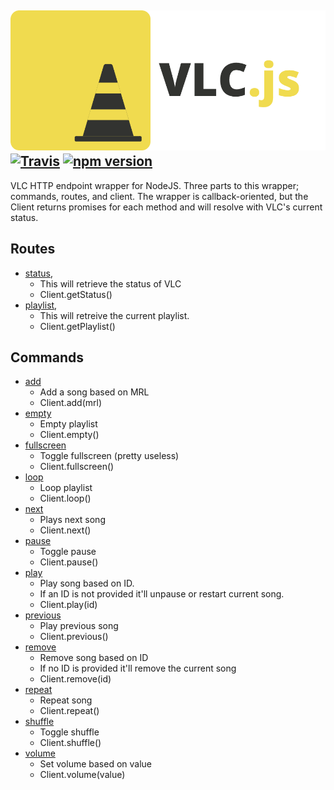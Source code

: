 ![Banner](./GitHub%20Banner2.png)
[![Travis](https://travis-ci.com/dylhack/vlc.js.svg?branch=master)](https://travis-ci.com/dylhack/vlc.js)
[![npm version](https://badge.fury.io/js/vlc.js.svg)](https://badge.fury.io/js/vlc.js)
---
VLC HTTP endpoint wrapper for NodeJS. Three parts to this wrapper; commands, routes, and client. The wrapper is callback-oriented, but the Client returns promises for each method and will resolve with VLC's current status.

## Routes
 - [status](./src/routes/status.js), 
   - This will retrieve the status of VLC
   - Client.getStatus()	
 - [playlist](./src/routes/playlist.js), 
   - This will retreive the current playlist.
   - Client.getPlaylist()

## Commands
 - [add](./src/commands/add.js)
   - Add a song based on MRL
   - Client.add(mrl)
 - [empty](./src/commands/empty.js)
   - Empty playlist
   - Client.empty()
 - [fullscreen](./src/commands/fullscreen.js)
   - Toggle fullscreen (pretty useless)
   - Client.fullscreen()
 - [loop](./src/commands/loop.js)
   - Loop playlist
   - Client.loop()
 - [next](./src/commands/next.js)
   - Plays next song
   - Client.next()
 - [pause](./src/commands/pause.js)
   - Toggle pause
   - Client.pause()
 - [play](./src/commands/play.js)
   - Play song based on ID. 
   - If an ID is not provided it'll unpause or restart current song.
   - Client.play(id)
 - [previous](./src/commands/previous.js)
   - Play previous song
   - Client.previous()
 - [remove](./src/commands/remove.js)
   - Remove song based on ID
   - If no ID is provided it'll remove the current song
   - Client.remove(id)
 - [repeat](./src/commands/repeat.js)
   - Repeat song
   - Client.repeat()
 - [shuffle](./src/commands/shuffle.js)
   - Toggle shuffle
   - Client.shuffle()
 - [volume](./src/commands/volume.js)
   - Set volume based on value
   - Client.volume(value)
